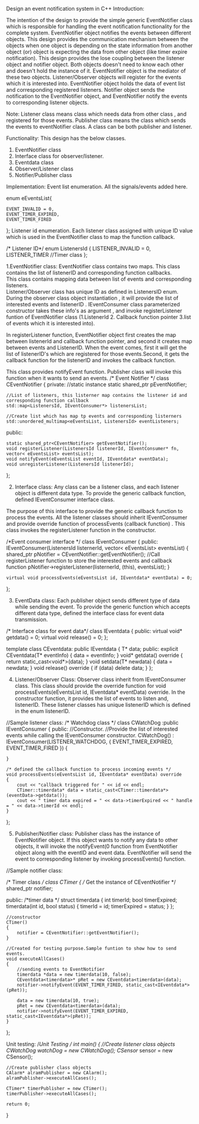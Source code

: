 Design an event notification system in C++
Introduction:

The intention of the design to provide  the simple generic EventNotifier class which is responsible for handling the event notification functionality for the complete system.  EventNotifier object notifies the events between different objects. 
This design provides the communication mechanism between the objects when one object is depending on the state information from another object (or) object is expecting the data from other object (like timer expire notification).
This design provides the lose coupling between the listener object and notifier object. Both objects doesn't need to know each other and doesn't hold the instance of it. EventNotifier object is the mediator of these two objects. 
Listener/Observer objects will register for the events which it is interested into. EventNotifier object holds the data of event list and corresponding registered listeners. Notifier object sends the notification to the EventNotifier object, and EventNotifier notify the events to corresponding listener objects.

Note: Listener class means class which needs data from other class , and registered for those events. Publisher class means the class which sends the events to eventNotifier class. A class can be both publisher and listener.

Functionality:
This design has the below classes.

 1. EventNotifier class 
 2. Interface class for observer/listener.
 3. Eventdata class
 4. Observer/Listener class
 5. Notifier/Publisher class

Implementation:
Event list enumeration. All the signals/events added here.

enum eEventsList{

    EVENT_INVALID = 0,
    EVENT_TIMER_EXPIRED,
    EVENT_TIMER_FIRED
};
Listener id enumeration. Each listener class assigned with unique ID value which is used in the EventNotifier class to map the function callback.

/* Listener ID*/
enum ListenersId
{
	LISTENER_INVALID = 0,
	LISTENER_TIMER //Timer class
};


1.EventNotifier class:
EventNotifier class contains two maps. 
This class contains the list of listenerID and corresponding function callbacks.           
This class contains mapping data between list of events and corresponding listeners.                
Listener/Observer class has unique ID as defined in ListenersID enum. During the observer class object instantiation , it will provide the list of interested events and listenerID . IEventConsumer class parameterized constructor takes these info's as argument , and invoke registerListener funtion of EventNotifier class (1.ListenerId 2. Callback function pointer 3.list of events which it is interested into).

In registerListener function, EventNotifier object first creates the map between listenerId and callback function pointer, and second it creates map between events and ListenerID. When the event comes, first it will get the list of listenerID's which are registered for those events.Second, it gets the callback function for the listenerID and invokes the callback function.

This class provides notifyEvent function. Publisher class will invoke this function when it wants to send an events.
/* Event Notifier */
class CEventNotifier
{
private:
	//static instance
	static shared_ptr<CEventNotifier> pEventNotifier;

	//List of listeners, this listerner map contains the listener id and corresponding function callback
	std::map<ListenersId, IEventConsumer*> listenersList;

	//Create list which has map tp events and corresponding listerners
	std::unordered_multimap<eEventsList, ListenersId> eventListeners;

public:

	static shared_ptr<CEventNotifier> getEventNotifier();
	void registerListener(ListenersId listenerId, IEventConsumer* fn, vector< eEventsList> eventsList);		
	void notifyEvent(eEventsList eventId, IEventdata* eventData);
	void unregisterListener(ListenersId listenerId);
};


2. Interface class:
Any class can be a listener class, and each listener object is different data type. To provide the generic callback function, defined IEventConsumer interface class. 

The purpose of this interface to provide the generic callback function to process the events. All the listener classes should inherit IEventConsumer and provide override function of processEvents (callback function) . This class invokes the registerListener function in the constructor.

/*Event consumer interface */
class IEventConsumer
{
public:
	IEventConsumer(ListenersId listernerId, vector< eEventsList> eventsList)
	{
		shared_ptr<CEventNotifier> pNotifier = CEventNotifier::getEventNotifier();
		//Call registerListener function to store the interested events and callback function
		pNotifier->registerListener(listernerId, (this), eventsList);
	}
		
	virtual void processEvents(eEventsList id, IEventdata* eventData) = 0;
};


3. EventData class:
Each publisher object sends different type of data while sending the event. To provide the generic function which accepts different data type, defined the interface class for event data transmission.

/* Interface class for event data*/
class IEventdata
{
public:
	virtual void* getdata() = 0;
	virtual void release() = 0;
};

template<typename T>
class CEventdata: public IEventdata
{
	T* data;
public:
	explicit CEventdata(T* eventInfo)
	{
		data = eventInfo;
	}
	void* getdata() override
	{
		return static_cast<void*>(data);
	}
	void setdata(T* newdata)
	{
		data = newdata;
	}
	void release() override
	{
		if (data)
		delete data;
	}
};


4. Listener/Observer Class:
Observer class inherit from IEventConsumer class. This class should provide the override function for void processEvents(eEventsList id, IEventdata* eventData) override. In the constructor function, it provides the list of events to listen and, listenerID. These listener classes has unique listenerID which is defined in the enum listenerID.

//Sample listener class:
/* Watchdog class */
class CWatchDog :public IEventConsumer
{
public:
	//Constructor. 
	//Provide the list of interested events while calling the IEventConsumer constructor.
	CWatchDog() : IEventConsumer(LISTENER_WATCHDOG, { EVENT_TIMER_EXPIRED,  EVENT_TIMER_FIRED })
	{
		
	}
	
	/* defined the callback function to process incoming events */
	void processEvents(eEventsList id, IEventdata* eventData) override
	{
		cout << "callback triggered for " << id << endl;
		CTimer::timerdata* data = static_cast<CTimer::timerdata*> (eventData->getdata());
		cout << " timer data expired = " << data->timerExpired << " handle = " << data->timerId << endl;
	}
};


5. Publisher/Notifier class:
Publisher class has the instance of  EventNotifier object. 
If this object wants to notify any data to other objects, it will invoke the notifyEvent(0 function from  EventNotifier object along with the eventID and event data. EventNotifier will send the event to corresponding listener by invoking processEvents() function.

//Sample notifier class:

/* Timer class */
class CTimer
{
	/* Get the instance of CEventNotifier */
	shared_ptr<CEventNotifier> notifier;

public:
	/*timer data */
	struct timerdata
	{
		int timerId;
		bool timerExpired;
		timerdata(int id, bool status)
		{
			timerId = id;
			timerExpired = status;
		}
	};

	//constructor
	CTimer()
	{
		notifier = CEventNotifier::getEventNotifier();
	}

	//Created for testing purpose.Sample funtion to show how to send events.
	void executeAllCases()
	{
		//sending events to EventNotifier
		timerdata *data = new timerdata(10, false);
		CEventdata<timerdata>* pRet = new CEventdata<timerdata>(data); 
		notifier->notifyEvent(EVENT_TIMER_FIRED, static_cast<IEventdata*>(pRet));

		data = new timerdata(10, true);
		pRet = new CEventdata<timerdata>(data);
		notifier->notifyEvent(EVENT_TIMER_EXPIRED, static_cast<IEventdata*>(pRet));
	}
};


Unit testing:
/*Unit Testing */
int main()
{
    //Create listener class objects
    CWatchDog* watchDog = new CWatchDog();
    CSensor* sensor = new CSensor();

    //Create publisher class objects
    CAlarm* alramPublisher = new CAlarm();
    alramPublisher->executeAllCases();

    CTimer* timerPublisher = new CTimer();
    timerPublisher->executeAllCases();

    return 0;
}